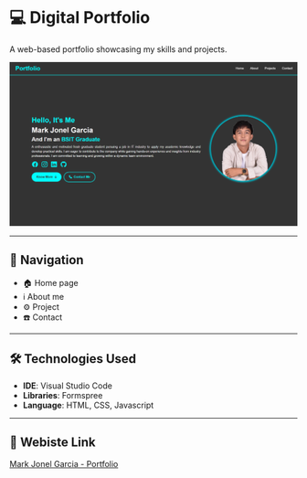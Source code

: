 # 💻 Digital Portfolio
A web-based portfolio showcasing my skills and projects.

![screenshot](Projects/Portfolio.png) <!-- Replace with your own screenshot path -->

---

## 📍 Navigation
- 🏠 Home page
- ℹ️ About me
- ⚙️ Project
- ☎️ Contact
---

## 🛠️ Technologies Used
- **IDE**: Visual Studio Code
- **Libraries**: Formspree
- **Language**: HTML, CSS, Javascript

---

## 🔗 Webiste Link
[Mark Jonel Garcia - Portfolio](https://jonelgarcia29.github.io/Portfolio/)
